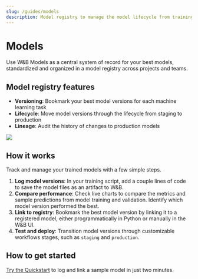 ```yaml
---
slug: /guides/models
description: Model registry to manage the model lifecycle from training to production
---
```


# Models 

Use W&B Models as a central system of record for your best models, standardized and organized in a model registry across projects and teams.

## Model registry features
* **Versioning**: Bookmark your best model versions for each machine learning task
* **Lifecycle**: Move model versions through the lifecycle from staging to production
* **Lineage**: Audit the history of changes to production models

![](/images/models/models_landing_page.png)

## How it works
Track and manage your trained models with a few simple steps.

1. **Log model versions**: In your training script, add a couple lines of code to save the model files as an artifact to W&B.
2. **Compare performance**: Check live charts to compare the metrics and sample predictions from model training and validation. Identify which model version performed the best.
3. **Link to registry**: Bookmark the best model version by linking it to a registered model, either programmatically in Python or manually in the W&B UI.
4. **Test and deploy**: Transition model versions through customizable workflows stages, such as `staging` and `production`.

## How to get started
[Try the Quickstart](/guides/models/quickstart) to log and link a sample model in just two minutes.

<!-- 
Use the W&B Model Registry as a central system of record for models.

* Create Registered Models to organize your best model versions for a given task
* Track a model moving into staging and production
* See a history of all changes, including who moved a model to production -->

<!-- ### Watch the 1 minute video walkthrough -->

<!-- {% embed url="https://www.youtube.com/watch?v=jy9Pk9riwZI" %} -->

<!-- ## Model Registry Features

### Model Versioning

Iterate to get the best model version for a task, and catalog all the changes along the way.

* Track every model version in a central repository
* Browse and compare model versions
* Capture training metrics and hyperparameters

### Model Lineage

Document and reproduce the complete pipeline of model training and evaluation.

* Identify the exact dataset version the model trained on
* Restore the training code, including git commit and diff patch
* Get back to the model’s hyperparameters and other metadata for reproducibility
* Dig in to upstream jobs that can affect model performance

### Model Lifecycle

Manage the process as a model moves from training through staging to production.

* Highlight the best model versions that are being evaluated for production
* Communicate where a model version is in the process — staging, production etc
* Review the history of model versions that moved through each stage

## Model Registry Pilot Limits

This new feature is now turned on for all users to try for free, up to:

* 5 Registered Models, with unlimited versions linked to each model
* 10 most recent steps of Action History shown in the UI for each registered model

## Explore more
* Read [Model Management Concepts](./model-management-concepts.md) for more information on basic Model Management concepts.
* Follow the steps in the [Walkthrough](./walkthrough.md) to learn how to use Model Management. -->

